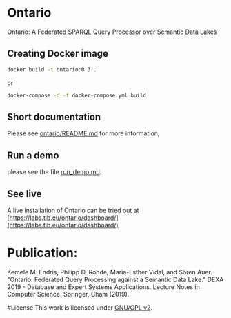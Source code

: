 # Ontario
Ontario: A Federated SPARQL Query Processor over Semantic Data Lakes

## Creating Docker image

```bash
docker build -t ontario:0.3 .
```

or

```bash
docker-compose -d -f docker-compose.yml build
```

## Short documentation

Please see [ontario/README.md](ontario/README.md) for more information,

## Run a demo

please see the file [run\_demo.md](run_demo.md).

## See live

A live installation of Ontario can be tried out at [https://labs.tib.eu/ontario/dashboard/](https://labs.tib.eu/ontario/dashboard/)

# Publication:
Kemele M. Endris, Philipp D. Rohde, Maria-Esther Vidal, and Sören Auer. "Ontario: Federated Query Processing against a Semantic Data Lake." DEXA 2019 - Database and Expert Systems Applications. Lecture Notes in Computer Science. Springer, Cham (2019).

#License
This work is licensed under [GNU/GPL v2](https://www.gnu.org/licenses/gpl-2.0.html).
